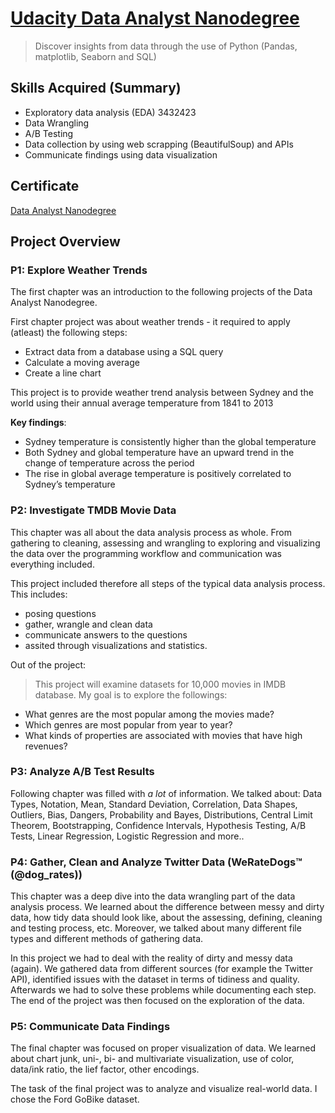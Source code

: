 # [Udacity Data Analyst Nanodegree](https://www.udacity.com/course/data-analyst-nanodegree--nd002)

> Discover insights from data through the use of Python (Pandas, matplotlib, Seaborn and SQL)

## Skills Acquired (Summary)
- Exploratory data analysis (EDA)  3432423
- Data Wrangling
- A/B Testing
- Data collection by using web scrapping (BeautifulSoup) and APIs
- Communicate findings using data visualization

## Certificate

[Data Analyst Nanodegree](https://graduation.udacity.com/confirm/7KUNLRQD)

## Project Overview
### P1: Explore Weather Trends

The first chapter was an introduction to the following projects of the Data Analyst Nanodegree.

First chapter project was about weather trends - it required to apply (atleast) the following steps:
* Extract data from a database using a SQL query
* Calculate a moving average
* Create a line chart 

This project is to provide weather trend analysis between Sydney and the world using their annual average temperature from 1841 to 2013

**Key findings**:
- Sydney temperature is consistently higher than the global temperature
- Both Sydney and global temperature have an upward trend in the change of temperature across the period
- The rise in global average temperature is positively correlated to Sydney’s temperature

### P2: Investigate TMDB Movie Data

This chapter was all about the data analysis process as whole. From gathering to cleaning, assessing and wrangling to exploring and visualizing the data over the programming workflow and communication was everything included. 

This project included therefore all steps of the typical data analysis process. This includes:
- posing questions
- gather, wrangle and clean data 
- communicate answers to the questions 
- assited through visualizations and statistics. 

Out of the project:

> This project will examine datasets for 10,000 movies in IMDB database. My goal is to explore the followings:

- What genres are the most popular among the movies made?
- Which genres are most popular from year to year?
- What kinds of properties are associated with movies that have high revenues?


### P3: Analyze A/B Test Results

Following chapter was filled with *a lot* of information. We talked about: Data Types, Notation, Mean, Standard Deviation, Correlation, Data Shapes, Outliers, Bias, Dangers, Probability and Bayes, Distributions, Central Limit Theorem, Bootstrapping, Confidence Intervals, Hypothesis Testing, A/B Tests, Linear Regression, Logistic Regression and more.. 

### P4: Gather, Clean and Analyze Twitter Data (WeRateDogs™ (@dog_rates))

This chapter was a deep dive into the data wrangling part of the data analysis process. We learned about the difference between messy and dirty data, how tidy data should look like, about the assessing, defining, cleaning and testing process, etc. Moreover, we talked about many different file types and different methods of gathering data. 

In this project we had to deal with the reality of dirty and messy data (again). We gathered data from different sources (for example the Twitter API), identified issues with the dataset in terms of tidiness and quality. Afterwards we had to solve these problems while documenting each step. The end of the project was then focused on the exploration of the data.


### P5: Communicate Data Findings

The final chapter was focused on proper visualization of data. We learned about chart junk, uni-, bi- and multivariate visualization, use of color, data/ink ratio, the lief factor, other encodings.

The task of the final project was to analyze and visualize real-world data. I chose the Ford GoBike dataset.

